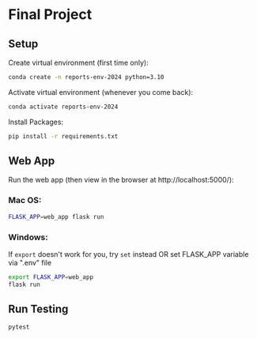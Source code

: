 # Final Project


## Setup

Create virtual environment (first time only):

```sh
conda create -n reports-env-2024 python=3.10
```

Activate virtual environment (whenever you come back):

```sh
conda activate reports-env-2024
```

Install Packages:

```sh
pip install -r requirements.txt
```


## Web App

Run the web app (then view in the browser at http://localhost:5000/):

### Mac OS:
```sh
FLASK_APP=web_app flask run
```
### Windows:
If `export` doesn't work for you, try `set` instead OR set FLASK_APP variable via ".env" file
```sh
export FLASK_APP=web_app
flask run
```

## Run Testing

```sh
pytest
```